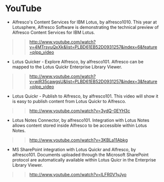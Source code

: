# YouTube #
  * Alfresco's Content Services for IBM Lotus, by alfresco1010. This year at Lotusphere, Alfresco Software is demonstrating the technical preview of Alfresco Content Services for IBM Lotus.
> > http://www.youtube.com/watch?v=4MTrsyuQxXk&list=PLBD61EB52D0931257&index=6&feature=plpp_video
  * Lotus Quicker - Explore Alfresco, by alfresco101. Alfresco can be mapped to the Lotus Quickr Enterprise Library Viewer.
> > http://www.youtube.com/watch?v=wiR35cawgsU&list=PLBD61EB52D0931257&index=3&feature=plpp_video
  * Lotus Quickr - Publish to Alfresco, by alfresco101. This video will show it is easy to publish content from Lotus Quickr to Alfresco.
> > http://www.youtube.com/watch?v=3ydQ-0EYH3c
  * Lotus Notes Connector, by alfresco101. Integration with Lotus Notes allows content stored inside Alfresco to be accessible within Lotus Notes.
> > http://www.youtube.com/watch?v=3KBLa11Abkg
  * MS SharePoint integration with Lotus Quickr and Alfresco, by alfresco101. Documents uploaded through the Microsoft SharePoint protocol are automatically available within Lotus Quicr in the Enterprise Library Viewer.
> > http://www.youtube.com/watch?v=ILFR0V1yJyo